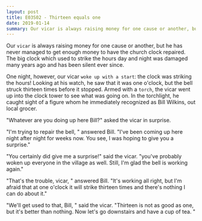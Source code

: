 ```yaml
---
layout: post
title: E03S02 - Thirteen equals one
date: 2019-01-14
summary: Our vicar is always raising money for one cause or another, but he has never managed to get enough money to have the church clock repaired.
---
```


  Our `vicar` is always raising money for one cause or another, but he has never managed to get enough money to have the church clock repaired. The big clock which used to strike the hours day and night was damaged many years ago and has been silent ever since.

  One night, however, our vicar `woke up with a start`: the clock was striking the hours! Looking at his watch, he saw that it was one o'clock, but the bell struck thirteen times before it stopped. Armed with a `torch`, the vicar went up into the clock tower to see what was going on. In the torchlight, he caught sight of a figure whom he immediately recognized as Bill Wilkins, out local grocer.

  "Whatever are you doing up here Bill?" asked the vicar in surprise.

 "I'm trying to repair the bell, " answered Bill. "I've been coming up here night after night for weeks now. You see, I was hoping to give you a surprise."

"You certainly did give me a surprise!" said the vicar. "you've probably woken up everyone in the village as well. Still, I'm glad the bell is working again."

  "That's the trouble, vicar, " answered Bill. "It's working all right, but I'm afraid that at one o'clock it will strike thirteen times and there's nothing I can do about it."

  "We'll get used to that, Bill, " said the vicar. "Thirteen is not as good as one, but it's better than nothing. Now let's go downstairs and have a cup of tea. "

